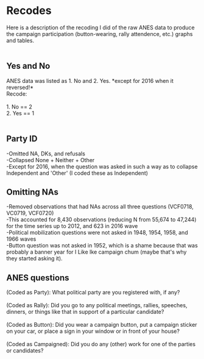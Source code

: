 <h1>
Recodes
</h1>
Here is a description of the recoding I did of the raw ANES data to produce the campaign participation (button-wearing, rally attendence, etc.) graphs and tables.
<br>
<br>
<h2> Yes and No </h2>
ANES data was listed as 1. No and 2. Yes. *except for 2016 when it reversed!* <br>
Recode:<br>
<br>
1. No == 2<br>
2. Yes == 1<br>
<br>
<h2> Party ID </h2>
-Omitted NA, DKs, and refusals <br>
-Collapsed None + Neither + Other <br>
-Except for 2016, when the question was asked in such a way as to collapse Independent and 'Other' (I coded these as Independent)<br>

<h2> Omitting NAs </h2>
-Removed observations that had NAs across all three questions (VCF0718, VC0719, VCF0720)<br>
-This accounted for 8,430 observations (reducing N from 55,674 to 47,244) for the time series up to 2012, and 623 in 2016 wave<br>
-Political mobilization questions were not asked in 1948, 1954, 1958, and 1966 waves<br>
-Button question was not asked in 1952, which is a shame because that was probably a banner year for I Like Ike campaign chum (maybe that's why they started asking it).<br>

<h2> ANES questions </h2>
(Coded as Party): What political party are you registered with, if any?<br>
<br>
(Coded as Rally): Did you go to any political meetings, rallies, speeches, dinners, or things like
that in support of a particular candidate?<br>
<br>
(Coded as Button): Did you wear a campaign button, put a campaign sticker on your car, or
place a sign in your window or in front of your house?<br>
<br>
(Coded as Campaigned): Did you do any (other) work for one of the parties or candidates?<br>
